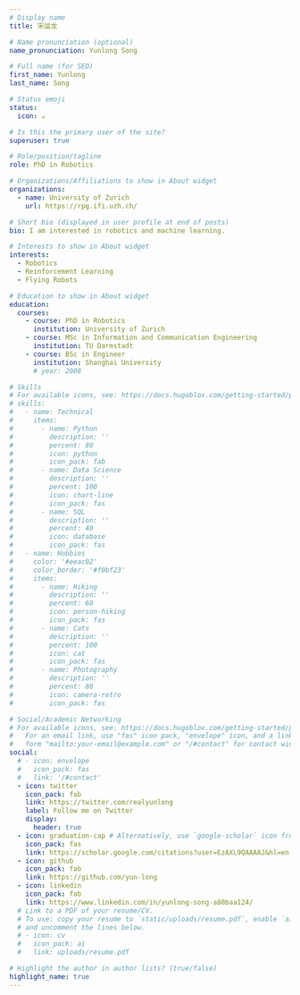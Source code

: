 ```yaml
---
# Display name
title: 宋运龙

# Name pronunciation (optional)
name_pronunciation: Yunlong Song

# Full name (for SEO)
first_name: Yunlong
last_name: Song

# Status emoji
status:
  icon: ☕️

# Is this the primary user of the site?
superuser: true

# Role/position/tagline
role: PhD in Robotics

# Organizations/Affiliations to show in About widget
organizations:
  - name: University of Zurich
    url: https://rpg.ifi.uzh.ch/

# Short bio (displayed in user profile at end of posts)
bio: I am interested in robotics and machine learning. 

# Interests to show in About widget
interests:
  - Robotics
  - Reinforcement Learning
  - Flying Robots

# Education to show in About widget
education:
  courses:
    - course: PhD in Robotics
      institution: University of Zurich
    - course: MSc in Information and Communication Engineering
      institution: TU Darmstadt
    - course: BSc in Engineer 
      institution: Shanghai University
      # year: 2008

# Skills
# For available icons, see: https://docs.hugoblox.com/getting-started/page-builder/#icons
# skills:
#   - name: Technical
#     items:
#       - name: Python
#         description: ''
#         percent: 80
#         icon: python
#         icon_pack: fab
#       - name: Data Science
#         description: ''
#         percent: 100
#         icon: chart-line
#         icon_pack: fas
#       - name: SQL
#         description: ''
#         percent: 40
#         icon: database
#         icon_pack: fas
#   - name: Hobbies
#     color: '#eeac02'
#     color_border: '#f0bf23'
#     items:
#       - name: Hiking
#         description: ''
#         percent: 60
#         icon: person-hiking
#         icon_pack: fas
#       - name: Cats
#         description: ''
#         percent: 100
#         icon: cat
#         icon_pack: fas
#       - name: Photography
#         description: ''
#         percent: 80
#         icon: camera-retro
#         icon_pack: fas

# Social/Academic Networking
# For available icons, see: https://docs.hugoblox.com/getting-started/page-builder/#icons
#   For an email link, use "fas" icon pack, "envelope" icon, and a link in the
#   form "mailto:your-email@example.com" or "/#contact" for contact widget.
social:
  # - icon: envelope
  #   icon_pack: fas
  #   link: '/#contact'
  - icon: twitter
    icon_pack: fab
    link: https://twitter.com/realyunlong
    label: Follow me on Twitter
    display:
      header: true
  - icon: graduation-cap # Alternatively, use `google-scholar` icon from `ai` icon pack
    icon_pack: fas
    link: https://scholar.google.com/citations?user=EzAXL9QAAAAJ&hl=en
  - icon: github
    icon_pack: fab
    link: https://github.com/yun-long
  - icon: linkedin
    icon_pack: fab
    link: https://www.linkedin.com/in/yunlong-song-a80baa124/
  # Link to a PDF of your resume/CV.
  # To use: copy your resume to `static/uploads/resume.pdf`, enable `ai` icons in `params.yaml`,
  # and uncomment the lines below.
  # - icon: cv
  #   icon_pack: ai
  #   link: uploads/resume.pdf

# Highlight the author in author lists? (true/false)
highlight_name: true
---
```


<!-- Chien Shiung Wu is a professor of artificial intelligence at the Stanford AI Lab. Her research interests include distributed robotics, mobile computing and programmable matter. She leads the Robotic Neurobiology group, which develops self-reconfiguring robots, systems of self-organizing robots, and mobile sensor networks.
{style="text-align: justify;"} -->
